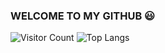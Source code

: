 ### WELCOME TO MY GITHUB 😃

<!--
**l-zhenz/l-zhenz** is a ✨ _special_ ✨ repository because its `README.md` (this file) appears on your GitHub profile.

Here are some ideas to get you started:

- 🔭 I’m currently working on ...
- 🌱 I’m currently learning ...
- 👯 I’m looking to collaborate on ...
- 🤔 I’m looking for help with ...
- 💬 Ask me about ...
- 📫 How to reach me: ...
- 😄 Pronouns: ...
- ⚡ Fun fact: ...
-->
![Visitor Count](https://profile-counter.glitch.me/l-zhenz/count.svg)
![Top Langs](https://github-readme-stats.vercel.app/api/top-langs/?username=l-zhenz&layout=compact&theme=tokyonight)
